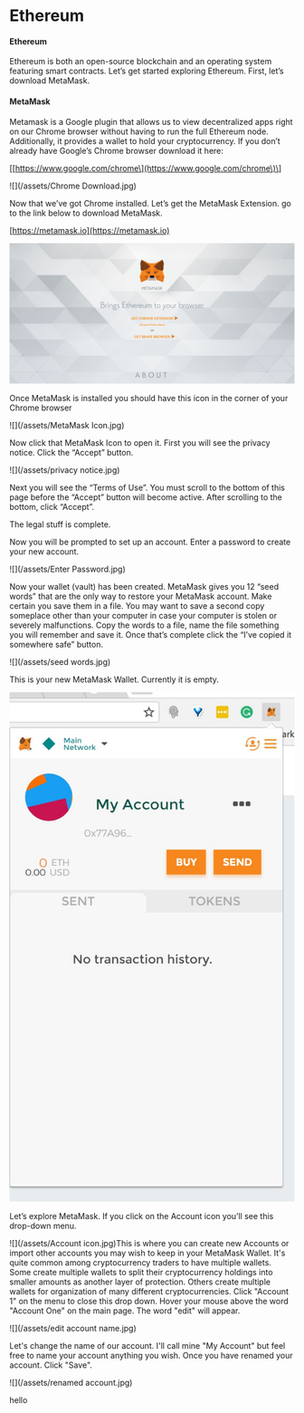 # Ethereum 

#### **Ethereum**

Ethereum is both an open-source blockchain and an operating system featuring smart contracts. Let’s get started exploring Ethereum. First, let’s download MetaMask.

#### **MetaMask**

Metamask is a Google plugin that allows us to view decentralized apps right on our Chrome browser without having to run the full Ethereum node. Additionally, it provides a wallet to hold your cryptocurrency. If you don’t already have Google’s Chrome browser download it here:

\[[https://www.google.com/chrome\](https://www.google.com/chrome\)\]

![](/assets/Chrome Download.jpg)

Now that we’ve got Chrome installed. Let’s get the MetaMask Extension. go to the link below to download MetaMask. 

[https://metamask.io](https://metamask.io)

![](/assets/MetaMask.jpg)

Once MetaMask is installed you should have this icon in the corner of your Chrome browser

![](/assets/MetaMask Icon.jpg)



Now click that MetaMask Icon to open it. First you will see the privacy notice. Click the “Accept” button.

![](/assets/privacy notice.jpg)



Next you will see the “Terms of Use”. You must scroll to the bottom of this page before the “Accept” button will become active. After scrolling to the bottom, click “Accept”.

The legal stuff is complete. 

Now you will be prompted to set up an account. Enter a password to create your new account.

![](/assets/Enter Password.jpg)

Now your wallet \(vault\) has been created. MetaMask gives you 12 “seed words” that are the only way to restore your MetaMask account. Make certain you save them in a file. You may want to save a second copy someplace other than your computer in case your computer is stolen or severely malfunctions. Copy the words to a file, name the file something you will remember and save it. Once that’s complete click the “I’ve copied it somewhere safe” button.

![](/assets/seed words.jpg)



This is your new MetaMask Wallet. Currently it is empty. 

![](/assets/Open.jpg)

Let’s explore MetaMask. If you click on the Account icon you’ll see this drop-down menu.

![](/assets/Account icon.jpg)This is where you can create new Accounts or import other accounts you may wish to keep in your MetaMask Wallet. It's quite common among cryptocurrency traders to have multiple wallets. Some create multiple wallets to split their cryptocurrency holdings into smaller amounts as another layer of protection. Others create multiple wallets for organization of many different cryptocurrencies. Click "Account 1" on the menu to close this drop down. Hover your mouse above the word "Account One" on the main page. The word "edit" will appear. 

![](/assets/edit account name.jpg)

Let's change the name of our account. I'll call mine "My Account" but feel free to name your account anything you wish. Once you have renamed your account. Click "Save".

![](/assets/renamed account.jpg)





hello



